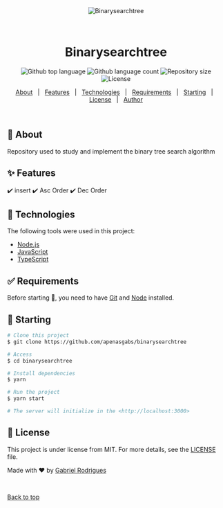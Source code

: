 <div align="center" id="top"> 
  <img src="./.github/app.gif" alt="Binarysearchtree" />

  &#xa0;

  <!-- <a href="https://binarysearchtree.netlify.app">Demo</a> -->
</div>

<h1 align="center">Binarysearchtree</h1>

<p align="center">
  <img alt="Github top language" src="https://img.shields.io/github/languages/top/apenasgabs/binarysearchtree?color=56BEB8">

  <img alt="Github language count" src="https://img.shields.io/github/languages/count/apenasgabs/binarysearchtree?color=56BEB8">

  <img alt="Repository size" src="https://img.shields.io/github/repo-size/apenasgabs/binarysearchtree?color=56BEB8">

  <img alt="License" src="https://img.shields.io/github/license/apenasgabs/binarysearchtree?color=56BEB8">

  <!-- <img alt="Github issues" src="https://img.shields.io/github/issues/apenasgabs/binarysearchtree?color=56BEB8" /> -->

  <!-- <img alt="Github forks" src="https://img.shields.io/github/forks/apenasgabs/binarysearchtree?color=56BEB8" /> -->

  <!-- <img alt="Github stars" src="https://img.shields.io/github/stars/apenasgabs/binarysearchtree?color=56BEB8" /> -->
</p>

<!-- Status -->

<!-- <h4 align="center"> 
	🚧  Binarysearchtree 🚀 Under construction...  🚧
</h4> 

<hr> -->

<p align="center">
  <a href="#dart-about">About</a> &#xa0; | &#xa0; 
  <a href="#sparkles-features">Features</a> &#xa0; | &#xa0;
  <a href="#rocket-technologies">Technologies</a> &#xa0; | &#xa0;
  <a href="#white_check_mark-requirements">Requirements</a> &#xa0; | &#xa0;
  <a href="#checkered_flag-starting">Starting</a> &#xa0; | &#xa0;
  <a href="#memo-license">License</a> &#xa0; | &#xa0;
  <a href="https://github.com/apenasgabs" target="_blank">Author</a>
</p>

<br>

## :dart: About ##

Repository used to study and implement the binary tree search algorithm 

## :sparkles: Features ##

:heavy_check_mark: insert
:heavy_check_mark: Asc Order
:heavy_check_mark: Dec Order

## :rocket: Technologies ##

The following tools were used in this project:

- [Node.js](https://nodejs.org/en/)
- [JavaScript](https://developer.mozilla.org/pt-BR/docs/Web/JavaScript)
- [TypeScript](https://www.typescriptlang.org/)

## :white_check_mark: Requirements ##

Before starting :checkered_flag:, you need to have [Git](https://git-scm.com) and [Node](https://nodejs.org/en/) installed.

## :checkered_flag: Starting ##

```bash
# Clone this project
$ git clone https://github.com/apenasgabs/binarysearchtree

# Access
$ cd binarysearchtree

# Install dependencies
$ yarn

# Run the project
$ yarn start

# The server will initialize in the <http://localhost:3000>
```

## :memo: License ##

This project is under license from MIT. For more details, see the [LICENSE](LICENSE.md) file.


Made with :heart: by <a href="https://github.com/apenasgabs" target="_blank">Gabriel Rodrigues</a>

&#xa0;

<a href="#top">Back to top</a>
